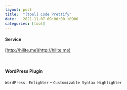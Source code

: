 ```yaml
---
layout: post
title:  "[tool] Code Prettify"
date:   2021-11-07 09:00:00 +0900
categories: [tool]
---
```


#### Service
[http://hilite.me](http://hilite.me)

<br>

#### WordPress Plugin
`WordPress` : `Enlighter` – `Customizable Syntax Highlighter`

<br>